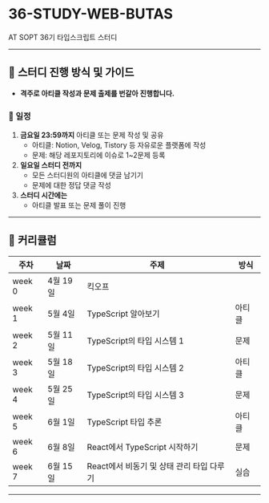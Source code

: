 # 36-STUDY-WEB-BUTAS
AT SOPT 36기 타입스크립트 스터디

---

## 🧚 스터디 진행 방식 및 가이드

- **격주로 아티클 작성과 문제 출제를 번갈아 진행합니다.**

### 📌 일정
1. **금요일 23:59까지** 아티클 또는 문제 작성 및 공유  
   - 아티클: Notion, Velog, Tistory 등 자유로운 플랫폼에 작성  
   - 문제: 해당 레포지토리에 이슈로 1~2문제 등록
2. **일요일 스터디 전까지**  
   - 모든 스터디원의 아티클에 댓글 남기기  
   - 문제에 대한 정답 댓글 작성
3. **스터디 시간에는**  
   - 아티클 발표 또는 문제 풀이 진행

---

## 🚗 커리큘럼

| 주차 | 날짜       | 주제                                         | 방식   |
|------|------------|----------------------------------------------|--------|
| week 0 | 4월 19일   | 킥오프                                       |        |
| week 1 | 5월 4일    | TypeScript 알아보기                          | 아티클 |
| week 2 | 5월 11일   | TypeScript의 타입 시스템 1                   | 문제   |
| week 3 | 5월 18일   | TypeScript의 타입 시스템 2                   | 아티클 |
| week 4 | 5월 25일   | TypeScript의 타입 시스템 3                   | 문제   |
| week 5 | 6월 1일    | TypeScript 타입 추론                         | 아티클 |
| week 6 | 6월 8일    | React에서 TypeScript 시작하기               | 문제   |
| week 7 | 6월 15일   | React에서 비동기 및 상태 관리 타입 다루기    | 실습   |

---
